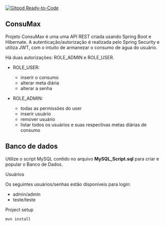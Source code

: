 [![Gitpod Ready-to-Code](https://img.shields.io/badge/Gitpod-Ready--to--Code-blue?logo=gitpod)](https://gitpod.io/#https://github.com/sandrotoline/Brasfut-BackEnd/)
## ConsuMax

Projeto ConsuMax é uma uma API REST criada usando Spring Boot e Hibernate. A autenticação/autorização é realizada pelo Spring Security e utiliza JWT, com o intuito de armanezar o consumo de água do usuário.

Há duas autorizações: ROLE_ADMIN e ROLE_USER.

- ROLE_USER:
	- inserir o consumo 
	- alterar meta diária
	- alterar a senha

- ROLE_ADMIN:
	- todas as permissões do user
	- inserir usuário
	- remover usuário
	- listar todos os usuários e suas respectivas metas diárias de consumo


## Banco de dados

Utilize o script MySQL contido no arquivo  **MySQL_Script.sql**  para criar e popular o Banco de Dados.

Usuários

Os seguintes usuários/senhas estão disponíveis para login:

-   admin/admin
-   teste/teste

Project setup

```
mvn install
```
